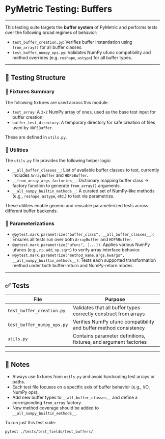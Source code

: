 # PyMetric Testing: Buffers

---

This testing suite targets the **buffer system** of PyMetric and performs tests over the 
following broad regimes of behavior:

- `test_buffer_creation.py`: Verifies buffer instantiation using `from_array()` for all buffer classes.
- `test_buffer_numpy_ops.py`: Validates NumPy ufunc compatibility and method overrides (e.g. `reshape`, `astype`) for all buffer types.

---

## 📐 Testing Structure

### 🔧 Fixtures Summary

The following fixtures are used across this module:

- `test_array`: A `2×2` NumPy array of ones, used as the base test input for buffer creation.
- `buffer_test_directory`: A temporary directory for safe creation of files used by `HDF5Buffer`.

These are defined in `utils.py`.

### 🧰 Utilities

The `utils.py` file provides the following helper logic:

- `__all_buffer_classes__`: List of available buffer classes to test, currently includes `ArrayBuffer` and `HDF5Buffer`.
- `__from_array_args_factories__`: Dictionary mapping buffer class → factory function to generate `from_array()` arguments.
- `__all_numpy_builtin_methods__`: A curated set of NumPy-like methods (e.g., `reshape`, `astype`, etc.) to test via parametrize.

These utilities enable generic and reusable parameterized tests across different buffer backends.

### 🧪 Parameterizations

- `@pytest.mark.parametrize("buffer_class", __all_buffer_classes__)`: Ensures all tests run over both `ArrayBuffer` and `HDF5Buffer`.
- `@pytest.mark.parametrize("ufunc", [...])`: Applies various NumPy ufuncs (e.g., `np.add`, `np.sqrt`) to verify array interface behavior.
- `@pytest.mark.parametrize("method_name,args,kwargs", __all_numpy_builtin_methods__)`: Tests each supported transformation method under both buffer-return and NumPy-return modes.

---

## ✅ Tests

| File                         | Purpose                                                                 |
|------------------------------|-------------------------------------------------------------------------|
| `test_buffer_creation.py`    | Validates that all buffer types correctly construct from arrays         |
| `test_buffer_numpy_ops.py`   | Verifies NumPy ufunc compatibility and buffer method consistency        |
| `utils.py`                   | Contains parameter definitions, fixtures, and argument factories        |

---

## 📝 Notes

- Always use fixtures from `utils.py` and avoid hardcoding test arrays or paths.
- Each test file focuses on a specific axis of buffer behavior (e.g., I/O, NumPy ops).
- Add new buffer types to `__all_buffer_classes__` and define a corresponding `from_array` factory.
- New method coverage should be added to `__all_numpy_builtin_methods__`.

To run just this test suite:

```bash
pytest ./tests/test_fields/test_buffers/
```